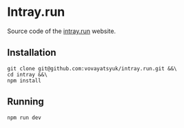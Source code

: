# Intray.run

Source code of the [intray.run](https://intray.run) website.

## Installation

```
git clone git@github.com:vovayatsyuk/intray.run.git &&\
cd intray &&\
npm install
```

## Running

```
npm run dev
```
